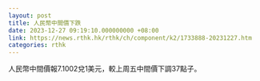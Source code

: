 ```yaml
---
layout: post
title: 人民幣中間價下跌
date: 2023-12-27 09:19:10.000000000 +08:00
link: https://news.rthk.hk/rthk/ch/component/k2/1733888-20231227.htm
categories: rthk
---
```


人民幣中間價報7.1002兌1美元，較上周五中間價下調37點子。
